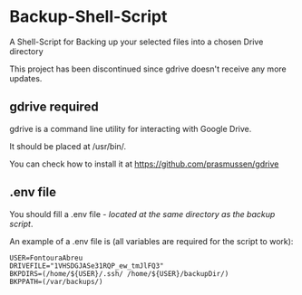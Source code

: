 # Backup-Shell-Script
A Shell-Script for Backing up your selected files into a chosen Drive directory

This project has been discontinued since gdrive doesn't receive any more updates.

## gdrive required
gdrive is a command line utility for interacting with Google Drive.

It should be placed at /usr/bin/.

You can check how to install it at https://github.com/prasmussen/gdrive

## .env file
You should fill a .env file - *located at the same directory as the backup script*.

An example of a .env file is (all variables are required for the script to work):

```
USER=FontouraAbreu
DRIVEFILE="1VHSDGJASe31RQP_ew_tmJlFQ3"
BKPDIRS=(/home/${USER}/.ssh/ /home/${USER}/backupDir/)
BKPPATH=(/var/backups/)

```
